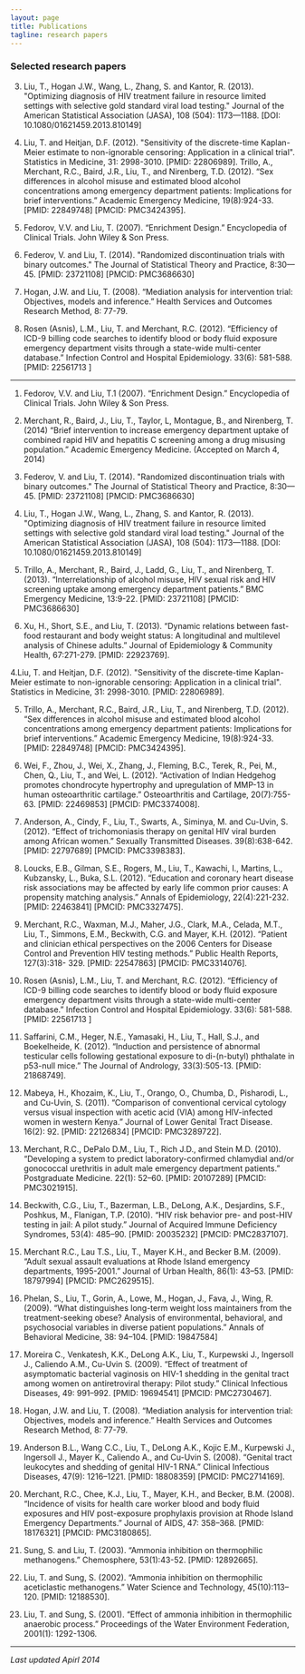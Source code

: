 ```yaml
---
layout: page
title: Publications  
tagline: research papers 
---
```


### Selected research papers 

3. Liu, T., Hogan J.W., Wang, L., Zhang, S. and Kantor, R. (2013). "Optimizing diagnosis of HIV treatment failure in resource limited settings with selective gold standard viral load testing." Journal of the American Statistical Association (JASA), 108 (504): 1173—1188. [DOI: 10.1080/01621459.2013.810149]

4. Liu, T. and Heitjan, D.F. (2012). "Sensitivity of the discrete-time Kaplan-Meier estimate to non-ignorable censoring: Application in a clinical trial". Statistics in Medicine, 31: 2998-3010. [PMID: 22806989]. 
Trillo, A., Merchant, R.C., Baird, J.R., Liu, T., and Nirenberg, T.D. (2012). “Sex differences in alcohol misuse and estimated blood alcohol concentrations among emergency department patients: Implications for brief interventions.” Academic Emergency Medicine, 19(8):924-33. [PMID: 22849748] [PMCID: PMC3424395]. 

1. Fedorov, V.V. and Liu, T. (2007). “Enrichment Design.” Encyclopedia of Clinical Trials. John Wiley & Son Press. 

2. Federov, V. and Liu, T. (2014). "Randomized discontinuation trials with binary outcomes." The Journal of Statistical Theory and Practice, 8:30—45. [PMID: 23721108] [PMCID: PMC3686630]

7. Hogan, J.W. and Liu, T. (2008). “Mediation analysis for intervention trial: Objectives, models and inference.” Health Services and Outcomes Research Method, 8: 77-79. 

5. Rosen (Asnis), L.M., Liu, T. and Merchant, R.C. (2012). “Efficiency of ICD-9 billing code searches to identify blood or body fluid exposure emergency department visits through a state-wide multi-center database.” Infection Control and Hospital Epidemiology. 33(6): 581-588. [PMID: 22561713 ] 

---

1. Fedorov, V.V. and Liu, T.1 (2007). “Enrichment Design.” Encyclopedia of Clinical Trials. John Wiley & Son Press. 

2. Merchant, R., Baird, J., Liu, T., Taylor, L, Montague, B., and Nirenberg, T. (2014)  “Brief intervention to increase emergency department uptake of combined rapid HIV and hepatitis C screening among a drug misusing population.” Academic Emergency Medicine. (Accepted on March 4, 2014)

3. Federov, V. and Liu, T. (2014). "Randomized discontinuation trials with binary outcomes." The Journal of Statistical Theory and Practice, 8:30—45. [PMID: 23721108] [PMCID: PMC3686630]

1. Liu, T., Hogan J.W., Wang, L., Zhang, S. and Kantor, R. (2013). "Optimizing diagnosis of HIV treatment failure in resource limited settings with selective gold standard viral load testing." Journal of the American Statistical Association (JASA), 108 (504): 1173—1188. [DOI: 10.1080/01621459.2013.810149]

2. Trillo, A., Merchant, R., Baird, J., Ladd, G., Liu, T., and Nirenberg, T. (2013). “Interrelationship of alcohol misuse, HIV sexual risk and HIV screening uptake among emergency department patients.” BMC Emergency Medicine, 13:9-22. [PMID: 23721108] [PMCID: PMC3686630]

3. Xu, H., Short, S.E., and Liu, T. (2013). “Dynamic relations between fast-food restaurant and body weight status: A longitudinal and multilevel analysis of Chinese adults.” Journal of Epidemiology & Community Health, 67:271-279. [PMID: 22923769]. 

4.Liu, T. and Heitjan, D.F. (2012). "Sensitivity of the discrete-time Kaplan-Meier estimate to non-ignorable censoring: Application in a clinical trial". Statistics in Medicine, 31: 2998-3010. [PMID: 22806989]. 

5. Trillo, A., Merchant, R.C., Baird, J.R., Liu, T., and Nirenberg, T.D. (2012). “Sex differences in alcohol misuse and estimated blood alcohol concentrations among emergency department patients: Implications for brief interventions.” Academic Emergency Medicine, 19(8):924-33. [PMID: 22849748] [PMCID: PMC3424395]. 

6. Wei, F., Zhou, J., Wei, X., Zhang, J., Fleming, B.C., Terek, R., Pei, M., Chen, Q., Liu, T., and Wei, L. (2012). “Activation of Indian Hedgehog promotes chondrocyte hypertrophy and upregulation of MMP-13 in human osteoarthritic cartilage.” Osteoarthritis and Cartilage, 20(7):755-63. [PMID: 22469853] [PMCID: PMC3374008]. 

7. Anderson, A., Cindy, F., Liu, T., Swarts, A., Siminya, M. and Cu-Uvin, S. (2012). “Effect of trichomoniasis therapy on genital HIV viral burden among African women.” Sexually Transmitted Diseases. 39(8):638-642. [PMID: 22797689] [PMCID: PMC3398383]. 

1. Loucks, E.B., Gilman, S.E., Rogers, M., Liu, T., Kawachi, I., Martins, L., Kubzansky, L., Buka, S.L. (2012). “Education and coronary heart disease risk associations may be affected by early life common prior causes: A propensity matching analysis.” Annals of Epidemiology, 22(4):221-232. [PMID: 22463841] [PMCID: PMC3327475]. 

1. Merchant, R.C., Waxman, M.J., Maher, J.G., Clark, M.A., Celada, M.T., Liu, T., Simmons, E.M., Beckwith, C.G. and Mayer, K.H. (2012). “Patient and clinician ethical perspectives on the 2006 Centers for Disease Control and Prevention HIV testing methods.” Public Health Reports, 127(3):318- 329. [PMID: 22547863] [PMCID: PMC3314076]. 

1. Rosen (Asnis), L.M., Liu, T. and Merchant, R.C. (2012). “Efficiency of ICD-9 billing code searches to identify blood or body fluid exposure emergency department visits through a state-wide multi-center database.” Infection Control and Hospital Epidemiology. 33(6): 581-588. [PMID: 22561713 ] 

1. Saffarini, C.M., Heger, N.E., Yamasaki, H., Liu, T., Hall, S.J., and Boekelheide, K. (2012). “Induction and persistence of abnormal testicular cells following gestational exposure to di-(n-butyl) phthalate in p53-null mice.” The Journal of Andrology, 33(3):505-13. [PMID: 21868749]. 

1. Mabeya, H., Khozaim, K., Liu, T., Orango, O., Chumba, D., Pisharodi, L., and Cu-Uvin, S. (2011). “Comparison of conventional cervical cytology versus visual inspection with acetic acid (VIA) among HIV-infected women in western Kenya.” Journal of Lower Genital Tract Disease. 16(2): 92. [PMID: 22126834] [PMCID: PMC3289722]. 

1. Merchant, R.C., DePalo D.M., Liu, T., Rich J.D., and Stein M.D. (2010). “Developing a system to predict laboratory-confirmed chlamydial and/or gonococcal urethritis in adult male emergency department patients.” Postgraduate Medicine. 22(1): 52–60. [PMID: 20107289] [PMCID: PMC3021915]. 

1. Beckwith, C.G., Liu, T., Bazerman, L.B., DeLong, A.K., Desjardins, S.F., Poshkus, M., Flanigan, T.P. (2010). “HIV risk behavior pre- and post-HIV testing in jail: A pilot study.” Journal of Acquired Immune Deficiency Syndromes, 53(4): 485–90. [PMID: 20035232] [PMCID: PMC2837107]. 

1. Merchant R.C., Lau T.S., Liu, T., Mayer K.H., and Becker B.M. (2009). “Adult sexual assault evaluations at Rhode Island emergency departments, 1995-2001.” Journal of Urban Health, 86(1): 43–53. [PMID: 18797994] [PMCID: PMC2629515]. 

1. Phelan, S., Liu, T., Gorin, A., Lowe, M., Hogan, J., Fava, J., Wing, R. (2009). “What distinguishes long-term weight loss maintainers from the treatment-seeking obese? Analysis of environmental, behavioral, and psychosocial variables in diverse patient populations.” Annals of Behavioral Medicine, 38: 94–104. [PMID: 19847584] 

1. Moreira C., Venkatesh, K.K., DeLong A.K., Liu, T., Kurpewski J., Ingersoll J., Caliendo A.M., Cu-Uvin S. (2009). “Effect of treatment of asymptomatic bacterial vaginosis on HIV-1 shedding in the genital tract among women on antiretroviral therapy: Pilot study.” Clinical Infectious Diseases, 49: 991–992. [PMID: 19694541] [PMCID: PMC2730467].

1. Hogan, J.W. and Liu, T. (2008). “Mediation analysis for intervention trial: Objectives, models and inference.” Health Services and Outcomes Research Method, 8: 77-79. 

1. Anderson B.L., Wang C.C., Liu, T., DeLong A.K., Kojic E.M., Kurpewski J., Ingersoll J., Mayer K., Caliendo A., and Cu-Uvin S. (2008). “Genital tract leukocytes and shedding of genital HIV-1 RNA.” Clinical Infectious Diseases, 47(9): 1216–1221. [PMID: 18808359] [PMCID: PMC2714169]. 

1. Merchant, R.C., Chee, K.J., Liu, T., Mayer, K.H., and Becker, B.M. (2008). “Incidence of visits for health care worker blood and body fluid exposures and HIV post-exposure prophylaxis provision at Rhode Island Emergency Departments.” Journal of AIDS, 47: 358–368. [PMID: 18176321] [PMCID: PMC3180865]. 

1. Sung, S. and Liu, T. (2003). “Ammonia inhibition on thermophilic methanogens.” Chemosphere, 53(1):43-52. [PMID: 12892665].

1. Liu, T. and Sung, S. (2002). “Ammonia inhibition on thermophilic aceticlastic methanogens.” Water Science and Technology, 45(10):113–120. [PMID: 12188530].

1. Liu, T. and Sung, S. (2001). “Effect of ammonia inhibition in thermophilic anaerobic process.” Proceedings of the Water Environment Federation, 2001(1): 1292-1306.


--- 
*Last updated Apirl 2014*